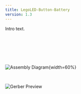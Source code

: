 ```yaml
---
title: LegoLED-Button-Battery
version: 1.3
---
```

Intro text.

&nbsp;

<!--- start bom --->

&nbsp;

<!--- end bom --->

&nbsp;

![Assembly Diagram](assembly.png){width=60%}

&nbsp;

![Gerber Preview](preview.png)
